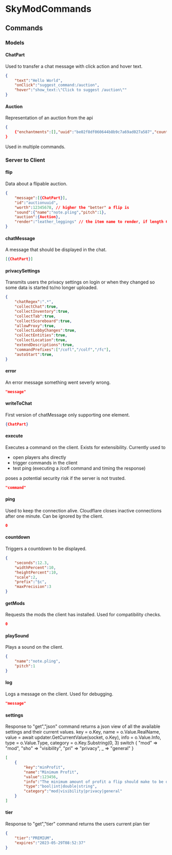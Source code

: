 # SkyModCommands


## Commands
### Models
#### ChatPart
Used to transfer a chat message with click action and hover text.
```json
{
    "text":"Hello World",
    "onClick":"suggest_command:/auction",
    "hover":"show_text:\"Click to suggest /auction\""
}
```
#### Auction
Representation of an auction from the api
```json
{
    {"enchantments":[],"uuid":"be02f8df060644b8b9c7a69ad027a587","count":1,"startingBid":5000000,"tag":"PET_BAT","itemName":"[Lvl 63] Bat","start":"2023-05-29T02:57:37","end":"2023-05-29T08:52:37","auctioneerId":"84ba980026f640fba18ca14ad5f540d8","profileId":"888dee1e5eb04242acfcfba060f2ff85","coop":null,"coopMembers":null,"highestBidAmount":5000000,"bids":[{"bidder":"7f9fbe96ffc4468f8e896dc35a5b2f4a","profileId":"unknown","amount":5000000,"timestamp":"2023-05-29T08:52:37"}],"anvilUses":0,"nbtData":{},"itemCreatedAt":"2023-05-28T22:55:00","reforge":"None","category":"MISC","tier":"MYTHIC","bin":true,"flatNbt":{"type":"BAT","active":"False"}}
}
```
Used in multiple commands.
### Server to Client
#### flip
Data about a flipable auction.
```json
{
    "message":[{ChatPart}],
    "id":"auctionuuid",
    "worth":12345678, // higher the "better" a flip is
    "sound":{"name":"note.pling","pitch":1},
    "auction":{Auction},
    "render":"leather_leggings" // the item name to render, if length 64 not an item id but a skull texture id 
}
```

#### chatMessage
A message that should be displayed in the chat.
```json
[{ChatPart}]
```
#### privacySettings
Transmits users the privacy settings on login or when they changed so some data is started to/no longer uploaded.
```json
{
    "chatRegex":".*",
    "collectChat":true,
    "collectInventory":true,
    "collectTab":true,
    "collectScoreboard":true,
    "allowProxy":true,
    "collectLobbyChanges":true,
    "collectEntities":true,
    "collectLocation":true,
    "extendDescriptions":true,
    "commandPrefixes":["/cofl","/colf","/fc"],
    "autoStart":true,
}
```
#### error
An error message something went severly wrong.
```json
"message"
```

#### writeToChat
First version of chatMessage only supporting one element.
```json
{ChatPart}
```
#### execute
Executes a command on the client. Exists for extensibility.
Currently used to 
* open players ahs directly
* trigger commands in the client
* test ping (executing a /cofl command and timing the response)

poses a potential security risk if the server is not trusted.
```json
"command"
```

#### ping
Used to keep the connection alive. Cloudflare closes inactive connections after one minute.
Can be ignored by the client.
```json
0
```

#### countdown
Triggers a countdown to be displayed.
```json
{
    "seconds":12.3,
    "widthPercent":10,
    "heightPercent":10,
    "scale":2,
    "prefix":"§c",
    "maxPrecision":3
}
```

#### getMods
Requests the mods the client has installed. Used for compatibility checks.
```json
0
```

#### playSound
Plays a sound on the client.
```json
{
    "name":"note.pling",
    "pitch":1
}
```

#### log
Logs a message on the client. Used for debugging.
```json
"message"
```

#### settings
Response to "get","json" command returns a json view of all the available settings and their current values.
                    key = o.Key,
                    name = o.Value.RealName,
                    value = await updater.GetCurrentValue(socket, o.Key),
                    info = o.Value.Info,
                    type = o.Value.Type,
                    category = o.Key.Substring(0, 3) switch
                    {
                        "mod" => "mod",
                        "sho" => "visibility",
                        "pri" => "privacy",
                        _ => "general"
                    }
```json
[
    {
        "key":"minProfit",
        "name":"Minimum Profit",
        "value":123456,
        "info":"The minimum amount of profit a flip should make to be displayed.",
        "type":"bool|int|double|string",
        "category":"mod|visibility|privacy|general"
    }
]
```

#### tier
Response to "get","tier" command returns the users current plan tier
```json
{
    "tier":"PREMIUM",
    "expires":"2023-05-29T08:52:37"
}
```
